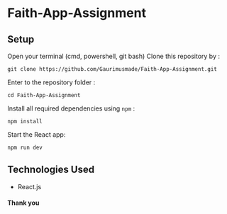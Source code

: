 # Faith-App-Assignment
## Setup 
Open your terminal (cmd, powershell, git bash)
Clone this repository by :
```
git clone https://github.com/Gaurimusmade/Faith-App-Assignment.git
```
Enter to the repository folder :
```
cd Faith-App-Assignment
```
Install all required dependencies using `npm` :
```
npm install 
```
Start the React app:
 ```bash
 npm run dev
 ```

## Technologies Used
- React.js
  
#### Thank you 
